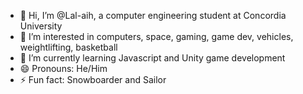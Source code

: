 - 👋 Hi, I’m @Lal-aih, a computer engineering student at Concordia University
- 👀 I’m interested in computers, space, gaming, game dev, vehicles, weightlifting, basketball
- 🌱 I’m currently learning Javascript and Unity game development
- 😄 Pronouns: He/Him
- ⚡ Fun fact: Snowboarder and Sailor

<!---
Lal-aih/Lal-aih is a ✨ special ✨ repository because its `README.md` (this file) appears on your GitHub profile.
You can click the Preview link to take a look at your changes.
--->
